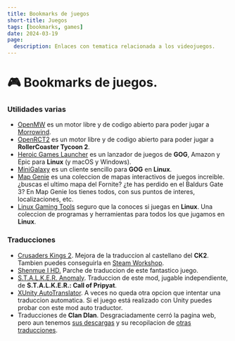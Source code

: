 ```yaml
---
title: Bookmarks de juegos
short-title: Juegos
tags: [bookmarks, games]
date: 2024-03-19
page:
  description: Enlaces con tematica relacionada a los videojuegos.
---
```


# :video_game: Bookmarks de juegos.

### Utilidades varias

- [OpenMW](https://openmw.org/) es un motor libre y de codigo abierto para poder jugar a [Morrowind](https://en.uesp.net/wiki/Morrowind:Morrowind).
- [OpenRCT2](https://openrct2.org) es un motor libre y de codigo abierto para poder jugar a **RollerCoaster Tycoon 2**.
- [Heroic Games Launcher](https://github.com/Heroic-Games-Launcher/HeroicGamesLauncher) es un lanzador de juegos de **GOG**, Amazon y Epic para **Linux** (y macOS y Windows).
- [MiniGalaxy](https://github.com/sharkwouter/minigalaxy) es un cliente sencillo para **GOG** en **Linux**.
- [Map Genie](https://mapgenie.io) es una coleccion de mapas interactivos de juegos increible.¿buscas el ultimo mapa del Fornite? ¿te has perdido en el Baldurs Gate 3? En Map Genie los tienes todos, con sus puntos de interes, localizaciones, etc.
- [Linux Gaming Tools](https://linux-gaming-tools.github.io) seguro que la conoces si juegas en **Linux**. Una coleccion de programas y herramientas para todos los que jugamos en **Linux**.

### Traducciones

- [Crusaders Kings 2](https://forum.paradoxplaza.com/forum/threads/traduccion-al-castellano-ck2.662691/). Mejora de la traduccion al castellano del **CK2**. Tambien puedes conseguirla en [Steam Workshop](https://steamcommunity.com/sharedfiles/filedetails/?id=787248242).
- [Shenmue I HD.](http://www.shinmh.com/shenmue-i-hd-parche-de-traduccion/) Parche de traduccion de este fantastico juego.
- [S.T.A.L.K.E.R. Anomaly](https://www.moddb.com/mods/stalker-anomaly/addons/traduccin-al-espaol-beta-11). Traduccion de este mod, jugable independiente, de **S.T.A.L.K.E.R.: Call of Pripyat**.
- [XUnity AutoTranslator](https://github.com/bbepis/XUnity.AutoTranslator). A veces no queda otra opcion que intentar una traduccion automatica. Si el juego está realizado con Unity puedes probar con este mod auto traductor.
- Traducciones de **Clan Dlan**. Desgraciadamente cerró la pagina web, pero aun tenemos [sus descargas](https://drive.google.com/drive/folders/13PxpHUhcJ3MePqDWbCYSqW056TeK0Kvf) y su recopilacion de [otras traducciones](https://drive.google.com/drive/folders/19SCoe1hC1IJpYA-t2mBHneWgP8W9udHt).

